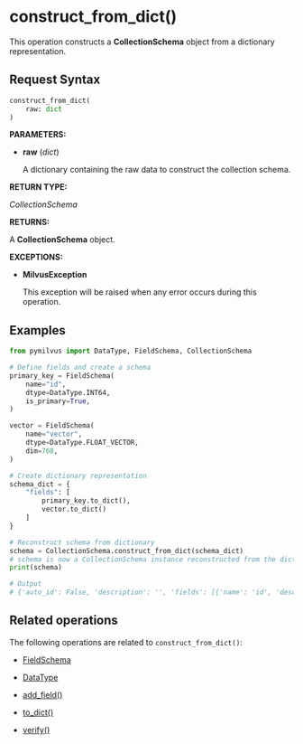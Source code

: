 # construct_from_dict()

This operation constructs a __CollectionSchema__ object from a dictionary representation.

## Request Syntax

```python
construct_from_dict(
    raw: dict
)
```

__PARAMETERS:__

- __raw__ (_dict_)

    A dictionary containing the raw data to construct the collection schema.

__RETURN TYPE:__

_CollectionSchema_

__RETURNS:__

A __CollectionSchema__ object.

__EXCEPTIONS:__

- __MilvusException__

    This exception will be raised when any error occurs during this operation.

## Examples

```python
from pymilvus import DataType, FieldSchema, CollectionSchema

# Define fields and create a schema
primary_key = FieldSchema(
    name="id",
    dtype=DataType.INT64,
    is_primary=True,
)

vector = FieldSchema(
    name="vector",
    dtype=DataType.FLOAT_VECTOR,
    dim=768,
)

# Create dictionary representation 
schema_dict = {
    "fields": [     
        primary_key.to_dict(),
        vector.to_dict()                
    ]
}  

# Reconstruct schema from dictionary 
schema = CollectionSchema.construct_from_dict(schema_dict)  
# schema is now a CollectionSchema instance reconstructed from the dictionary 
print(schema)

# Output
# {'auto_id': False, 'description': '', 'fields': [{'name': 'id', 'description': '', 'type': <DataType.INT64: 5>, 'is_primary': True, 'auto_id': False}, {'name': 'vector', 'description': '', 'type': <DataType.FLOAT_VECTOR: 101>, 'params': {'dim': 768}}]}
```

## Related operations

The following operations are related to `construct_from_dict()`:

- [FieldSchema](../FieldSchema/FieldSchema.md)

- [DataType](../../MilvusClient/Collections/DataType.md)

- [add_field()](./add_field.md)

- [to_dict()](./to_dict.md)

- [verify()](./verify.md)

